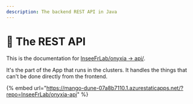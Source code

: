 ```yaml
---
description: The backend REST API in Java
---
```


# 🔌 The REST API

This is the documentation for [InseeFrLab/onyxia -> api/](https://github.com/InseeFrLab/onyxia/tree/main/api). &#x20;

It's the part of the App that runs in the clusters. It handles the things that can't be done directly from the frontend. &#x20;

{% embed url="https://mango-dune-07a8b7110.1.azurestaticapps.net/?repo=InseeFrLab/onyxia-api" %}
